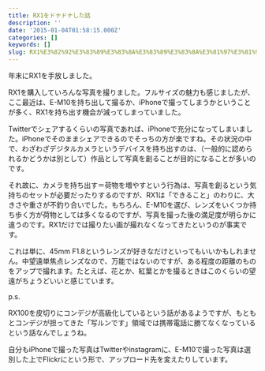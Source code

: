 ```yaml
---
title: RX1をドナドナした話
description: ''
date: '2015-01-04T01:58:15.000Z'
categories: []
keywords: []
slug: RX1%E3%82%92%E3%83%89%E3%83%8A%E3%83%89%E3%83%8A%E3%81%97%E3%81%9F%E8%A9%B1
---
```

年末にRX1を手放しました。

RX1を購入していろんな写真を撮りました。フルサイズの魅力も感じましたが、ここ最近は、E-M10を持ち出して撮るか、iPhoneで撮ってしまうかということが多く、RX1を持ち出す機会が減ってしまっていました。

Twitterでシェアするくらいの写真であれば、iPhoneで充分になってしまいました。iPhoneでそのままシェアできるのでそっちの方が楽ですね。その状況の中で、わざわざデジタルカメラというデバイスを持ち出すのは、（一般的に認められるかどうかは別として）作品として写真を創ることが目的になることが多いのです。

それ故に、カメラを持ち出す＝荷物を増やすという行為は、写真を創るという気持ちのセットが必要だったりするのですが、RX1は「できること」のわりに、大きさや重さが不釣り合いでした。もちろん、E-M10を選び、レンズをいくつか持ち歩く方が荷物としては多くなるのですが、写真を撮った後の満足度が明らかに違うのです。RX1だけでは撮りたい画が撮れなくなってきたというのが事実です。

これは単に、45mm F1.8というレンズが好きなだけといってもいいかもしれません。中望遠単焦点レンズなので、万能ではないのですが、ある程度の距離のものをアップで撮れます。たとえば、花とか、紅葉とかを撮るときはこのくらいの望遠がちょうどいいと感じています。

p.s.

RX100を皮切りにコンデジが高級化しているという話があるようですが、もともとコンデジが担ってきた「写ルンです」領域では携帯電話に勝てなくなっているという話なんでしょうね。

自分もiPhoneで撮った写真はTwitterやinstagramに、E-M10で撮った写真は選別した上でFlickrにという形で、アップロード先を変えたりしています。